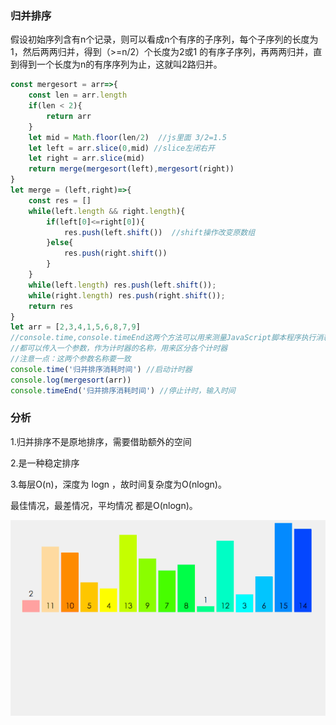 ### 归并排序

假设初始序列含有n个记录，则可以看成n个有序的子序列，每个子序列的长度为1，然后两两归并，得到（>=n/2）个长度为2或1 的有序子序列，再两两归并，直到得到一个长度为n的有序序列为止，这就叫2路归并。

```javascript
const mergesort = arr=>{
	const len = arr.length
	if(len < 2){
		return arr
	}
	let mid = Math.floor(len/2)  //js里面 3/2=1.5
	let left = arr.slice(0,mid) //slice左闭右开
	let right = arr.slice(mid)
	return merge(mergesort(left),mergesort(right))
}
let merge = (left,right)=>{
	const res = []
	while(left.length && right.length){
		if(left[0]<=right[0]){
			res.push(left.shift())  //shift操作改变原数组
		}else{
			res.push(right.shift())
		}
	}
	while(left.length) res.push(left.shift());
	while(right.length) res.push(right.shift());
	return res
}
let arr = [2,3,4,1,5,6,8,7,9]
//console.time,console.timeEnd这两个方法可以用来测量JavaScript脚本程序执行消耗的时间。
//都可以传入一个参数，作为计时器的名称，用来区分各个计时器
//注意一点：这两个参数名称要一致
console.time('归并排序消耗时间') //启动计时器
console.log(mergesort(arr))
console.timeEnd('归并排序消耗时间') //停止计时，输入时间

```



### 分析

1.归并排序不是原地排序，需要借助额外的空间

2.是一种稳定排序

3.每层O(n)，深度为 logn ，故时间复杂度为O(nlogn)。

最佳情况，最差情况，平均情况 都是O(nlogn)。



![mergesort](./mergesort.gif)